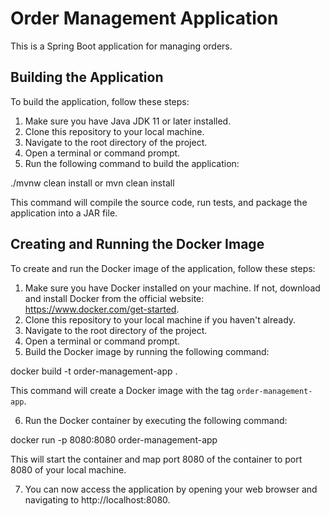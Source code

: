 # Order Management Application

This is a Spring Boot application for managing orders.

## Building the Application

To build the application, follow these steps:

1. Make sure you have Java JDK 11 or later installed.
2. Clone this repository to your local machine.
3. Navigate to the root directory of the project.
4. Open a terminal or command prompt.
5. Run the following command to build the application:

./mvnw clean install 
or 
mvn clean install


This command will compile the source code, run tests, and package the application into a JAR file.

## Creating and Running the Docker Image

To create and run the Docker image of the application, follow these steps:

1. Make sure you have Docker installed on your machine. If not, download and install Docker from the official website: https://www.docker.com/get-started.
2. Clone this repository to your local machine if you haven't already.
3. Navigate to the root directory of the project.
4. Open a terminal or command prompt.
5. Build the Docker image by running the following command:

docker build -t order-management-app .


This command will create a Docker image with the tag `order-management-app`.

6. Run the Docker container by executing the following command:

docker run -p 8080:8080 order-management-app


This will start the container and map port 8080 of the container to port 8080 of your local machine.

7. You can now access the application by opening your web browser and navigating to http://localhost:8080.


